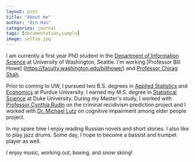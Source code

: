 ```yaml
---
layout: post
title: "About me"
author: "Bin Han"
categories: journal
tags: [documentation,sample]
image: selfie.jpg
---
```


I am currently a first year PhD student in the [Department of Information Science](https://ischool.uw.edu/) at University of Washington, Seattle. I'm working [Professor Bill Howe] (https://faculty.washington.edu/billhowe/) and [Professor Chirag Shah](https://ischool.uw.edu/people/faculty/profile/chirags).

Prior to coming to UW, I pursued two B.S. degrees in [Applied Statistics](https://www.stat.purdue.edu/) and [Economics](https://krannert.purdue.edu/academics/Economics/) at Purdue University. I earned my M.S. degree in [Statistical Science](https://stat.duke.edu/) at Duke University. During my Master's study, I worked with [Professor Cynthia Rudin](https://users.cs.duke.edu/~cynthia/) on the criminal recidivism prediction project and I worked with [Dr. Michael Lutz](https://scholars.duke.edu/person/michael.lutz) on cognitive impairment among elder people project. 

In my spare time I enjoy reading Russian novels and short stories. I also like to play jazz drums. Some day, I hope to become a bassist and trumpet player as well.

I enjoy music, working out, boxing, and snow skiing! 
